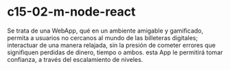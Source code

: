# c15-02-m-node-react
Se trata de una WebApp, qué en un ambiente amigable y gamificado, permita a usuarios no cercanos al mundo de las billeteras digitales; interactuar de una manera relajada, sin la presión de cometer errores que signifiquen perdidas de dinero, tiempo o ambos. esta App le permitirá tomar confianza, a través del escalamiento de niveles.  
